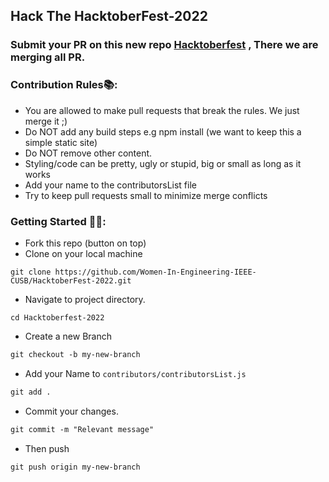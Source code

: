 ## Hack The HacktoberFest-2022

### Submit your PR on this new repo [Hacktoberfest](https://github.com/Women-In-Engineering-IEEE-CUSB/HacktoberFest-2022) , There we are merging all PR. 

### Contribution Rules📚:

- You are allowed to make pull requests that break the rules. We just merge it ;)
- Do NOT add any build steps e.g npm install (we want to keep this a simple static site)
- Do NOT remove other content.
- Styling/code can be pretty, ugly or stupid, big or small as long as it works
- Add your name to the contributorsList file
- Try to keep pull requests small to minimize merge conflicts

### Getting Started 🤩🤗:

- Fork this repo (button on top)
- Clone on your local machine

```terminal
git clone https://github.com/Women-In-Engineering-IEEE-CUSB/HacktoberFest-2022.git
```
- Navigate to project directory.
```terminal
cd Hacktoberfest-2022
```

- Create a new Branch

```markdown
git checkout -b my-new-branch
```
- Add your Name to `contributors/contributorsList.js`
```markdown
git add .
```
- Commit your changes.

```markdown
git commit -m "Relevant message"
```
- Then push 
```markdown
git push origin my-new-branch
```
